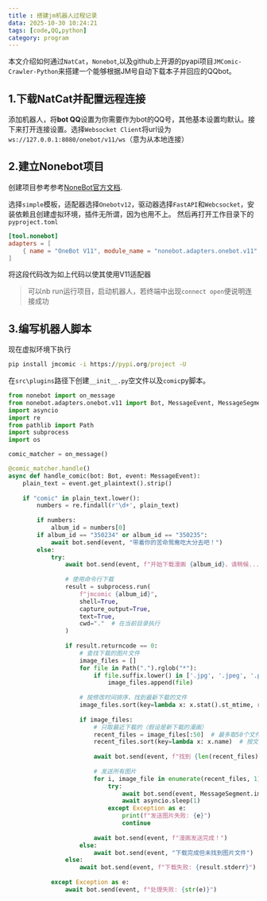```yaml
---
title : 搭建jm机器人过程记录
data: 2025-10-30 10:24:21
tags: [code,QQ,python]
category: program
---
```

本文介绍如何通过``NatCat``，``Nonebot``,以及github上开源的pyapi项目``JMComic-Crawler-Python``来搭建一个能够根据JM号自动下载本子并回应的QQbot。
## 1.下载NatCat并配置远程连接
添加机器人，将**bot QQ**设置为你需要作为bot的QQ号，其他基本设置均默认。接下来打开连接设置。选择``Websocket Client``将url设为``ws://127.0.0.1:8080/onebot/v11/ws``（意为从本地连接）
## 2.建立Nonebot项目

创建项目参考参考[NoneBot官方文档](https://nonebot.dev/docs/quick-start).

选择``simple``模板，适配器选择``Onebotv12``，驱动器选择``FastAPI``和``Webcsocket``，安装依赖且创建虚拟环境，插件无所谓，因为也用不上。
然后再打开工作目录下的``pyproject.toml``

```toml
[tool.nonebot]
adapters = [
    { name = "OneBot V11", module_name = "nonebot.adapters.onebot.v11" }
]
```
将这段代码改为如上代码以使其使用V11适配器

>可以nb run运行项目，启动机器人，若终端中出现``connect open``便说明连接成功

## 3.编写机器人脚本
现在虚拟环境下执行
```cmd
pip install jmcomic -i https://pypi.org/project -U
```
在``src\plugins``路径下创建``__init__.py``空文件以及``comic``py脚本。
```py
from nonebot import on_message
from nonebot.adapters.onebot.v11 import Bot, MessageEvent, MessageSegment
import asyncio
import re
from pathlib import Path
import subprocess
import os

comic_matcher = on_message()

@comic_matcher.handle()
async def handle_comic(bot: Bot, event: MessageEvent):
    plain_text = event.get_plaintext().strip()
    
    if "comic" in plain_text.lower():
        numbers = re.findall(r'\d+', plain_text)
        
        if numbers:
            album_id = numbers[0]
        if album_id == "350234" or album_id == "350235":
            await bot.send(event, "带着你的苦命鸳鸯吃大分去吧！")
        else:
            try:
                await bot.send(event, f"开始下载漫画 {album_id}，请稍候...")
                
                # 使用命令行下载
                result = subprocess.run(
                    f"jmcomic {album_id}", 
                    shell=True, 
                    capture_output=True, 
                    text=True,
                    cwd="."  # 在当前目录执行
                )
                
                if result.returncode == 0:
                    # 查找下载的图片文件
                    image_files = []
                    for file in Path(".").rglob("*"):
                        if file.suffix.lower() in ['.jpg', '.jpeg', '.png', '.webp']:
                            image_files.append(file)
                    
                    # 按修改时间排序，找到最新下载的文件
                    image_files.sort(key=lambda x: x.stat().st_mtime, reverse=True)
                    
                    if image_files:
                        # 只取最近下载的（假设是新下载的漫画）
                        recent_files = image_files[:50]  # 最多取50个文件
                        recent_files.sort(key=lambda x: x.name)  # 按文件名排序
                        
                        await bot.send(event, f"找到 {len(recent_files)} 张图片，开始发送...")
                        
                        # 发送所有图片
                        for i, image_file in enumerate(recent_files, 1):
                            try:
                                await bot.send(event, MessageSegment.image(image_file))
                                await asyncio.sleep(1)
                            except Exception as e:
                                print(f"发送图片失败: {e}")
                                continue
                        
                        await bot.send(event, f"漫画发送完成！")
                    else:
                        await bot.send(event, "下载完成但未找到图片文件")
                else:
                    await bot.send(event, f"下载失败: {result.stderr}")
                    
            except Exception as e:
                await bot.send(event, f"处理失败: {str(e)}")
```